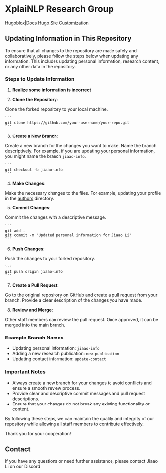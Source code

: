# XplaiNLP Research Group

[Hugoblox|Docs](https://bootstrap.hugoblox.com)
[Hugo Site Customization](https://bootstrap.hugoblox.com/getting-started/customization/)

## Updating Information in This Repository

To ensure that all changes to the repository are made safely and collaboratively, please follow the steps below when updating any information. This includes updating personal information, research content, or any other data in the repository.

### Steps to Update Information
1. **Realize some information is incorrect**

2. **Clone the Repository**: 

Clone the forked repository to your local machine.

    ```
    git clone https://github.com/your-username/your-repo.git
    ```

3. **Create a New Branch**: 

Create a new branch for the changes you want to make. Name the branch descriptively. For example, if you are updating your personal information, you might name the branch `jiaao-info`.

    ```
    git checkout -b jiaao-info
    ```

4. **Make Changes**: 

Make the necessary changes to the files. For example, updating your profile in the [authors](http://_vscodecontentref_/1) directory.

5. **Commit Changes**: 

Commit the changes with a descriptive message.

    ```
    git add .
    git commit -m "Updated personal information for Jiaao Li"
    ```

6. **Push Changes**: 

Push the changes to your forked repository.

    ```
    git push origin jiaao-info
    ```

7. **Create a Pull Request**: 

Go to the original repository on GitHub and create a pull request from your branch. Provide a clear description of the changes you have made.

8. **Review and Merge**: 

Other staff members can review the pull request. Once approved, it can be merged into the main branch.

### Example Branch Names

- Updating personal information: `jiaao-info`
- Adding a new research publication: `new-publication`
- Updating contact information: `update-contact`

### Important Notes

- Always create a new branch for your changes to avoid conflicts and ensure a smooth review process.
- Provide clear and descriptive commit messages and pull request descriptions.
- Ensure that your changes do not break any existing functionality or content.

By following these steps, we can maintain the quality and integrity of our repository while allowing all staff members to contribute effectively.

Thank you for your cooperation!

## Contact

If you have any questions or need further assistance, please contact Jiaao Li on our Discord
